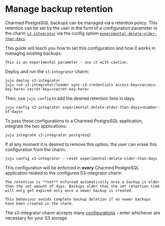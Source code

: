# Manage backup retention

Charmed PostgreSQL backups can be managed via a retention policy. This retention can be set by the user in the form of a configuration parameter in the charm [`s3-integrator`](https://charmhub.io/s3-integrator) via the config option  [`experimental-delete-older-than-days`](https://charmhub.io/s3-integrator/configuration?channel=latest/edge#experimental-delete-older-than-days).

This guide will teach you how to set this configuration and how it works in managing existing backups.

```{caution}
This is an experimental parameter - use it with caution.
```

Deploy and run the `s3-integrator` charm:

```text
juju deploy s3-integrator
juju run s3-integrator/leader sync-s3-credentials access-key=<access-key-here> secret-key=<secret-key-here>
```

Then, use `juju config` to add the desired retention time in days:

```text
juju config s3-integrator experimental-delete-older-than-days=<number-of-days>
```

To pass these configurations to a Charmed PostgreSQL application, integrate the two applications:

```text
juju integrate s3-integrator postgresql
```

If at any moment it is desired to remove this option, the user can erase this configuration from the charm:

```text
juju config s3-integrator --reset experimental-delete-older-than-days
```

This configuration will be enforced in **every** Charmed PostgreSQL application related to the configured S3-integrator charm

```{caution} 
The retention is **not** enforced automatically once a backup is older than the set amount of days. Backups older than the set retention time will only get expired only once a newer backup is created.

This behaviour avoids complete backup deletion if no newer backups have been created in the charm.
```

The s3-integrator charm accepts many [configurations](https://charmhub.io/s3-integrator/configure) - enter whichever are necessary for your S3 storage.

